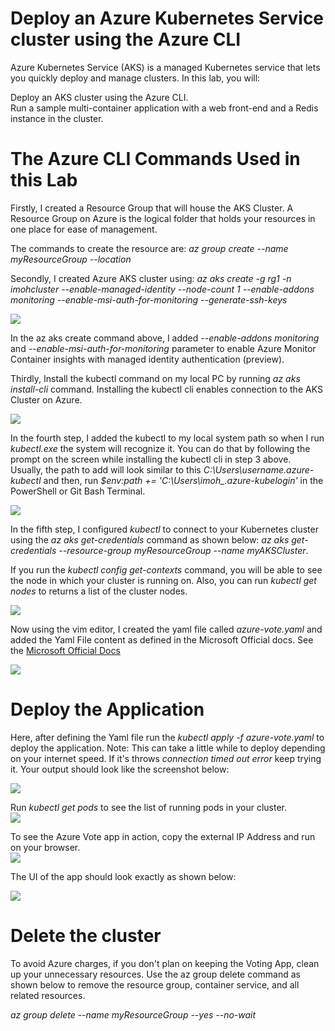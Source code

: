 # Deploy an Azure Kubernetes Service cluster using the Azure CLI
Azure Kubernetes Service (AKS) is a managed Kubernetes service that lets you quickly deploy and manage clusters. In this lab, you will:

Deploy an AKS cluster using the Azure CLI.<br>
Run a sample multi-container application with a web front-end and a Redis instance in the cluster.<p>

# The Azure CLI Commands Used in this Lab
Firstly, I created a Resource Group that will house the AKS Cluster. A Resource Group on Azure is the logical folder that holds your resources in one place
for ease of management. 

The commands to create the resource are: *az group create --name myResourceGroup --location  <YourPreferredLocation>*

Secondly, I created Azure AKS cluster using: 
*az aks create -g rg1 -n imohcluster  --enable-managed-identity --node-count 1 --enable-addons monitoring --enable-msi-auth-for-monitoring  --generate-ssh-keys*
   
 <img src ="https://github.com/imohweb/deploy-azure-voting-app-using-redis-yaml/blob/master/images/Create%20%20AKS%20Cluster.png">

In the az aks create command above, I added *--enable-addons monitoring* and *--enable-msi-auth-for-monitoring* parameter 
to enable Azure Monitor Container insights with managed identity authentication (preview).
  

Thirdly, Install the kubectl command on my local PC by running *az aks install-cli* command. Installing the kubectl cli enables connection to the AKS Cluster on Azure.

  <img src ="https://github.com/imohweb/deploy-azure-voting-app-using-redis-yaml/blob/master/images/Install%20Kubectl%20Cli.png">

In the fourth step, I added the kubectl to my local system path so when I run *kubectl.exe* the system will recognize it. 
You can do that by following the prompt on the screen while installing the kubectl cli in step 3 above. Usually, the path to add will look similar to
this *C:\Users\username.azure-kubectl* and then, run *$env:path += 'C:\Users\imoh_\.azure-kubelogin'* in the PowerShell or Git Bash Terminal.
 
<img src ="https://github.com/imohweb/deploy-azure-voting-app-using-redis-yaml/blob/master/images/Add%20to%20system%20path.png">

In the fifth step, I configured *kubectl* to connect to your Kubernetes cluster using the *az aks get-credentials* command as shown below:
*az aks get-credentials --resource-group myResourceGroup --name myAKSCluster*. 

If you run the *kubectl config get-contexts* command, you will be able to see the node in which your cluster is running on. 
Also, you can run *kubectl get nodes* to returns a list of the cluster nodes.

<img src ="https://github.com/imohweb/deploy-azure-voting-app-using-redis-yaml/blob/master/images/kubectl%20get%20nodes%20command.png">

Now using the vim editor, I created the yaml file called *azure-vote.yaml* and added the Yaml File content as defined in 
the Microsoft Official docs. See the <a href="https://learn.microsoft.com/en-us/azure/aks/learn/quick-kubernetes-deploy-cli" target="_blank">Microsoft Official Docs</a>
  
<img src ="https://github.com/imohweb/deploy-azure-voting-app-using-redis-yaml/blob/master/images/Create%20Yaml%20File.png">

# Deploy the Application 
Here, after defining the Yaml file run the *kubectl apply -f azure-vote.yaml* to deploy the application. Note: This can take a little while to deploy depending on your internet speed.
If it's throws *connection timed out error* keep trying it. 
Your output should look like the screenshot below:
  
  <img src ="https://github.com/imohweb/deploy-azure-voting-app-using-redis-yaml/blob/master/images/Kubectl%20apply%20the%20Yaml%20file.png">
  
 Run *kubectl get pods* to see the list of running pods in your cluster. <br>
 <img src ="https://github.com/imohweb/deploy-azure-voting-app-using-redis-yaml/blob/master/images/Run%20Kubectl%20get%20pods.png">
 
 To see the Azure Vote app in action, copy the external IP Address and run on your browser.<br>
 <img src ="https://github.com/imohweb/deploy-azure-voting-app-using-redis-yaml/blob/master/images/Testing%20the%20Ext%20IP%20-%20.png">
 
 
The UI of the app should look exactly as shown below:
  
 <img src ="https://github.com/imohweb/deploy-azure-voting-app-using-redis-yaml/blob/master/images/Azure%20Voting%20App%20UI%20.png">

# Delete the cluster
To avoid Azure charges, if you don't plan on keeping the Voting App, clean up your unnecessary resources. 
Use the az group delete command as shown below to remove the resource group, container service, and all related resources.

*az group delete --name myResourceGroup --yes --no-wait*
